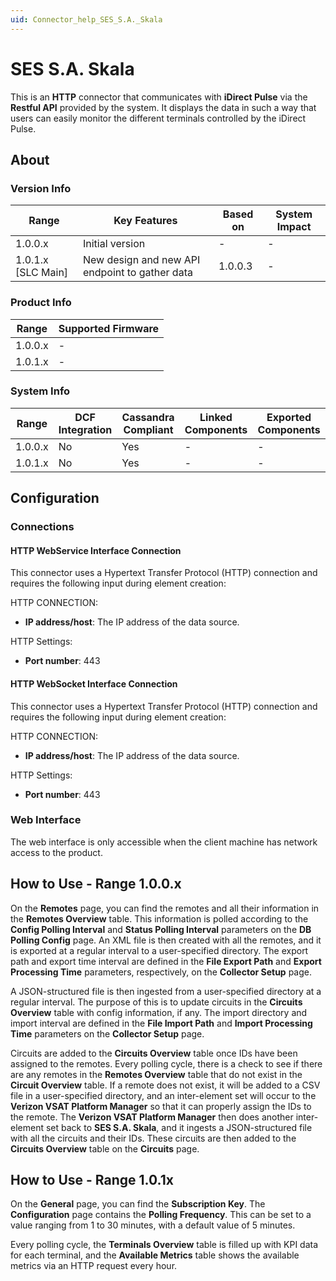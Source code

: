 ```yaml
---
uid: Connector_help_SES_S.A._Skala
---
```


# SES S.A. Skala

This is an **HTTP** connector that communicates with **iDirect Pulse** via the **Restful API** provided by the system. It displays the data in such a way that users can easily monitor the different terminals controlled by the iDirect Pulse.

## About

### Version Info

| **Range**            | **Key Features**                               | **Based on** | **System Impact** |
|----------------------|------------------------------------------------|--------------|-------------------|
| 1.0.0.x              | Initial version                                | \-           | \-                |
| 1.0.1.x \[SLC Main\] | New design and new API endpoint to gather data | 1.0.0.3      | \-                |

### Product Info

| **Range** | **Supported Firmware** |
|-----------|------------------------|
| 1.0.0.x   | \-                     |
| 1.0.1.x   | \-                     |

### System Info

| **Range** | **DCF Integration** | **Cassandra Compliant** | **Linked Components** | **Exported Components** |
|-----------|---------------------|-------------------------|-----------------------|-------------------------|
| 1.0.0.x   | No                  | Yes                     | \-                    | \-                      |
| 1.0.1.x   | No                  | Yes                     | \-                    | \-                      |

## Configuration

### Connections

#### HTTP WebService Interface Connection

This connector uses a Hypertext Transfer Protocol (HTTP) connection and requires the following input during element creation:

HTTP CONNECTION:

- **IP address/host**: The IP address of the data source.

HTTP Settings:

- **Port number**: 443

#### HTTP WebSocket Interface Connection

This connector uses a Hypertext Transfer Protocol (HTTP) connection and requires the following input during element creation:

HTTP CONNECTION:

- **IP address/host**: The IP address of the data source.

HTTP Settings:

- **Port number**: 443

### Web Interface

The web interface is only accessible when the client machine has network access to the product.

## How to Use - Range 1.0.0.x

On the **Remotes** page, you can find the remotes and all their information in the **Remotes Overview** table. This information is polled according to the **Config Polling Interval** and **Status Polling Interval** parameters on the **DB Polling Config** page. An XML file is then created with all the remotes, and it is exported at a regular interval to a user-specified directory. The export path and export time interval are defined in the **File Export Path** and **Export Processing Time** parameters, respectively, on the **Collector Setup** page.

A JSON-structured file is then ingested from a user-specified directory at a regular interval. The purpose of this is to update circuits in the **Circuits Overview** table with config information, if any. The import directory and import interval are defined in the **File Import Path** and **Import Processing Time** parameters on the **Collector Setup** page.

Circuits are added to the **Circuits Overview** table once IDs have been assigned to the remotes. Every polling cycle, there is a check to see if there are any remotes in the **Remotes Overview** table that do not exist in the **Circuit Overview** table. If a remote does not exist, it will be added to a CSV file in a user-specified directory, and an inter-element set will occur to the **Verizon VSAT Platform Manager** so that it can properly assign the IDs to the remote. The **Verizon VSAT Platform Manager** then does another inter-element set back to **SES S.A. Skala**, and it ingests a JSON-structured file with all the circuits and their IDs. These circuits are then added to the **Circuits Overview** table on the **Circuits** page.

## How to Use - Range 1.0.1x

On the **General** page, you can find the **Subscription Key**. The **Configuration** page contains the **Polling Frequency**. This can be set to a value ranging from 1 to 30 minutes, with a default value of 5 minutes.

Every polling cycle, the **Terminals Overview** table is filled up with KPI data for each terminal, and the **Available Metrics** table shows the available metrics via an HTTP request every hour.
